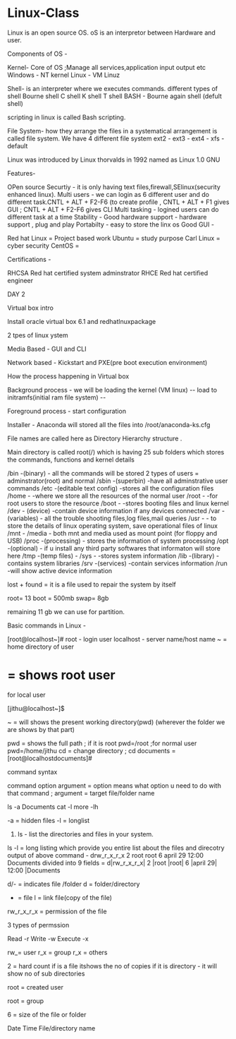 # Linux-Class
Linux is an open source OS.
oS is an interpretor between Hardware and user.

Components of OS -

Kernel- Core of OS ;Manage all services,application input output etc
  Windows - NT kernel
  Linux - VM Linuz
  
Shell- is an interpreter where we executes commands.
  different types of shell 
    Bourne shell
    C shell
    K shell
    T shell 
    BASH - Bourne again shell (defult shell)

scripting in linux is called Bash scripting.


File System- how they arrange the files  in a systematical arrangement is called file system.
   We have 4 different file system
   ext2 -
   ext3 -
   ext4 -
   xfs -  default 

Linux was introduced by Linux thorvalds in 1992 named as Linux 1.0 GNU 

Features-

OPen source
Securtiy - it is only having text files,firewall,SElinux(security enhanced linux).
Multi users - we can login as 6 different user and do different task.CNTL + ALT + F2-F6 (to create profile , CNTL + ALT + F1 gives GUI ; CNTL + ALT + F2-F6 gives CLI
Multi tasking - logined users can do different task at a time
Stability - 
Good hardware support - hardware support , plug and play
Portabilty - easy to  store the linx os
Good GUI -

Red hat  Linux  = Project based work
Ubuntu = study purpose
Carl Linux = cyber security
CentOS =

Certifications -

RHCSA Red hat certified system adminstrator
RHCE   Red hat certified engineer



DAY 2

Virtual box intro

Install oracle virtual box 6.1 and redhatlnuxpackage

2 tpes of linux ystem

Media Based - GUI and CLI

Network based - Kickstart and PXE(pre boot execution environment)


How the process happening in Virtual box

Background process - we will be loading the kernel (VM linux) -- load to initramfs(initial ram file system) -- 

Foreground process - start configuration 

Installer - Anaconda will stored all the files into /root/anaconda-ks.cfg

File names are called here as Directory Hierarchy structure .

Main directory is called root(/) which is having 25 sub folders which stores the commands, functions and kernel details

/bin    -(binary)               - all the commands will be stored                            2 types of users = adminstrator(root) and normal
/sbin   -(superbin)              -have all adminstrative user commands
/etc    -(editable text config)  -stores all the configuration files
/home   -                        -where we store all the resources of the normal user
/root   -                        -for root users to store the resource
/boot   -                        -stores booting files and linux kernel
/dev    - (device)               -contain device information if any devices connected
/var    -(variables)             - all the trouble shooting files,log files,mail queries
/usr    -                        - to store the details of linux operating system, save operational files of linux
/mnt    -
/media  -                           both mnt and media used as mount point  (for floppy and USB)
/proc   -(processing)            - stores the information  of system processing
/opt    -(optional)               - if u install any third party softwares that informaton will store here
/tmp    -(temp files)             -
/sys    -                         -stores system information
/lib    -(library)                -contains system libraries
/srv    -(services)               -contain services information
/run                              -will show active device information

lost + found = it is a file used to repair the system by itself


root= 13
boot = 500mb
swap= 8gb

remaining 11 gb we can use for partition.



Basic commands in Linux - 

[root@localhost~]#
root - login user
localhost - server name/host name
~ = home directory of user
# = shows root user


for local user

[jithu@localhost~]$

~ = will shows the present working directory(pwd) (wherever the folder we are shows by that part)

pwd = shows the full path ; if it is root pwd=/root ;for normal user pwd=/home/jithu
cd  = change directory ; cd documents = [root@localhostdocuments]#

command syntax

command option argument   = option means what option u need to do with that command ; argument = target file/folder name

ls -a Documents
cat -l
more -lh

-a = hidden files
-l = longlist


1) ls - list the directories and files in your system.

ls -l = long listing which provide you entire list about the files and direcotry 
output of above command  - drw_r_x_r_x 2 root root 6 april 29 12:00 Documents
divided into 9 fields =  d|rw_r_x_r_x| 2 |root |root| 6 |april 29| 12:00 |Documents

d/- = indicates file /folder
d = folder/directory
- = file
l = link file(copy of the file)

rw_r_x_r_x = permission of the file

3 types of permssion

Read -r
Write -w
Execute  -x

rw_= user
r_x = group
r_x = others

2 = hard count
if is a file itshows the no of copies
if it is directory - it will show no of sub directories

root = created user

root = group

6 = size of the file or folder

Date
Time
File/directory name










































